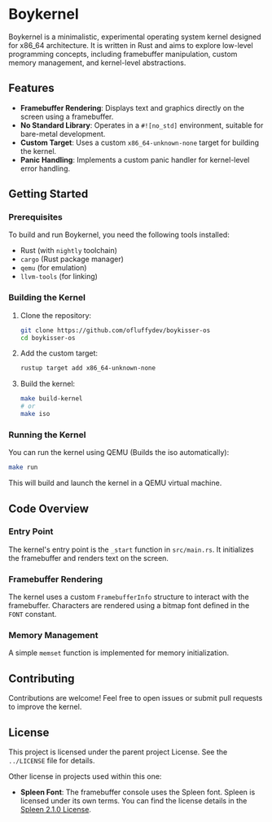 # Boykernel

Boykernel is a minimalistic, experimental operating system kernel designed for x86_64 architecture. It is written in Rust and aims to explore low-level programming concepts, including framebuffer manipulation, custom memory management, and kernel-level abstractions.

## Features

- **Framebuffer Rendering**: Displays text and graphics directly on the screen using a framebuffer.
- **No Standard Library**: Operates in a `#![no_std]` environment, suitable for bare-metal development.
- **Custom Target**: Uses a custom `x86_64-unknown-none` target for building the kernel.
- **Panic Handling**: Implements a custom panic handler for kernel-level error handling.

## Getting Started

### Prerequisites

To build and run Boykernel, you need the following tools installed:

- Rust (with `nightly` toolchain)
- `cargo` (Rust package manager)
- `qemu` (for emulation)
- `llvm-tools` (for linking)

### Building the Kernel

1. Clone the repository:
   ```bash
   git clone https://github.com/ofluffydev/boykisser-os
   cd boykisser-os
   ```

2. Add the custom target:
   ```bash
   rustup target add x86_64-unknown-none
   ```

3. Build the kernel:
   ```bash
   make build-kernel
   # or
   make iso
   ```

### Running the Kernel

You can run the kernel using QEMU (Builds the iso automatically):

```bash
make run
```

This will build and launch the kernel in a QEMU virtual machine.

## Code Overview

### Entry Point

The kernel's entry point is the `_start` function in `src/main.rs`. It initializes the framebuffer and renders text on the screen.

### Framebuffer Rendering

The kernel uses a custom `FramebufferInfo` structure to interact with the framebuffer. Characters are rendered using a bitmap font defined in the `FONT` constant.

### Memory Management

A simple `memset` function is implemented for memory initialization.

## Contributing

Contributions are welcome! Feel free to open issues or submit pull requests to improve the kernel.

## License

This project is licensed under the parent project License. See the `../LICENSE` file for details.

Other license in projects used within this one:

- **Spleen Font**: The framebuffer console uses the Spleen font. Spleen is licensed under its own terms. You can find the license details in the [Spleen 2.1.0 License](./spleen-2.1.0/LICENSE).
